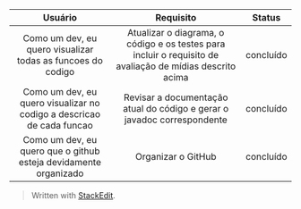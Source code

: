 | Usuário      | Requisito |  Status     |
| :----:        |    :----:   |    :----:   |
| Como um dev, eu quero visualizar todas as funcoes do codigo  | Atualizar o diagrama, o código e os testes para incluir o requisito de avaliação de mídias descrito acima | concluído   |
| Como um dev, eu quero visualizar no codigo a descricao de cada funcao  | Revisar a documentação atual do código e gerar o javadoc correspondente  |  concluído  |
| Como um dev, eu quero que o github esteja devidamente organizado  | Organizar o GitHub  |  concluído  |



> Written with [StackEdit](https://stackedit.io/).
